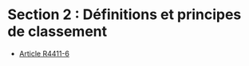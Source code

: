 #  Section 2 : Définitions et principes de classement

* [Article R4411-6](./LEGIARTI000030680359.md)
